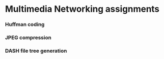 # Multimedia Networking assignments
### Huffman coding
### JPEG compression
### DASH file tree generation
